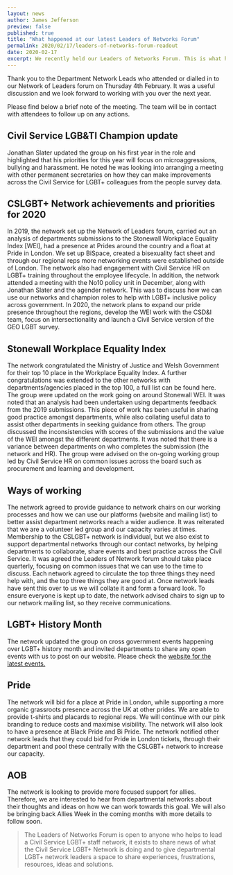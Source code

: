 ```yaml
---
layout: news
author: James Jefferson
preview: false
published: true
title: "What happened at our latest Leaders of Networks Forum"
permalink: 2020/02/17/leaders-of-networks-forum-readout
date: 2020-02-17
excerpt: We recently held our Leaders of Networks Forum. This is what happened.
---
```


Thank you to the Department Network Leads who attended or dialled in to our Network of Leaders forum on Thursday 4th February. It was a useful discussion and we look forward to working with you over the next year. 

Please find below a brief note of the meeting. The team will be in contact with attendees to follow up on any actions. 

## Civil Service LGB&TI Champion update
Jonathan Slater updated the group on his first year in the role and highlighted that his priorities for this year will focus on microaggressions, bullying and harassment. He noted he was looking into arranging a meeting with other permanent secretaries on how they can make improvements across the Civil Service for LGBT+ colleagues from the people survey data. 

## CSLGBT+ Network achievements and priorities for 2020
In 2019, the network set up the Network of Leaders forum, carried out an analysis of departments submissions to the Stonewall Workplace Equality Index [WEI], had a presence at Prides around the country and a float at Pride in London. We set up BiSpace, created a bisexuality fact sheet and through our regional reps more networking events were established outside of London. The network also had engagement with Civil Service HR on LGBT+ training throughout the employee lifecycle. 
In addition, the network attended a meeting with the No10 policy unit in December, along with Jonathan Slater and the agender network. This was to discuss how we can use our networks and champion roles to help with LGBT+ inclusive policy across government. 
In 2020, the network plans to expand our pride presence throughout the regions, develop the WEI work with the CSD&I team, focus on intersectionality and launch a Civil Service version of the GEO LGBT survey. 

## Stonewall Workplace Equality Index
The network congratulated the Ministry of Justice and Welsh Government for their top 10 place in the Workplace Equality Index. A further congratulations was extended to the other networks with departments/agencies placed in the top 100, a full list can be found here. 
The group were updated on the work going on around Stonewall WEI. It was noted that an analysis had been undertaken using departments feedback from the 2019 submissions. This piece of work has been useful in sharing good practice amongst departments, while also collating useful data to assist other departments in seeking guidance from others. 
The group discussed the inconsistencies with scores of the submissions and the value of the WEI amongst the different departments. It was noted that there is a variance between departments on who completes the submission (the network and HR). The group were advised on the on-going working group led by Civil Service HR on common issues across the board such as procurement and learning and development. 

## Ways of working
The network agreed to provide guidance to network chairs on our working processes and how we can use our platforms (website and mailing list) to better assist department networks reach a wider audience. It was reiterated that we are a volunteer led group and our capacity varies at times. Membership to the CSLGBT+ network is individual, but we also exist to support departmental networks through our contact networks, by helping departments to collaborate, share events and best practice across the Civil Service. 
It was agreed the Leaders of Network forum should take place quarterly, focusing on common issues that we can use to the time to discuss. Each network agreed to circulate the top three things they need help with, and the top three things they are good at. Once network leads have sent this over to us we will collate it and form a forward look. 
To ensure everyone is kept up to date, the network advised chairs to sign up to our network mailing list, so they receive communications.

## LGBT+ History Month
The network updated the group on cross government events happening over LGBT+ history month and invited departments to share any open events with us to post on our website. Please check the [website for the latest events.](https://www.civilservice.lgbt/events) 

## Pride 
The network will bid for a place at Pride in London, while supporting a more organic grassroots presence across the UK at other prides. We are able to provide t-shirts and placards to regional reps. We will continue with our pink branding to reduce costs and maximise visibility. The network will also look to have a presence at Black Pride and Bi Pride. 
The network notified other network leads that they could bid for Pride in London tickets, through their department and pool these centrally with the CSLGBT+ network to increase our capacity.

## AOB
The network is looking to provide more focused support for allies. Therefore, we are interested to hear from departmental networks about their thoughts and ideas on how we can work towards this goal. We will also be bringing back Allies Week in the coming months with more details to follow soon. 

> The Leaders of Networks Forum is open to anyone who helps to lead a Civil Service LGBT+ staff network, it exists to share news of what the Civil Service LGBT+ Network is doing and to give departmental LGBT+ network leaders a space to share experiences, frustrations, resources, ideas and solutions. 
